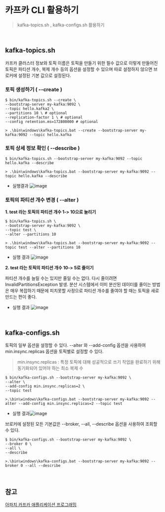 # 카프카 CLI 활용하기
> kafka-topics.sh , kafka-configs.sh 활용하기

<br>

## kafka-topics.sh
카프카 클러스터 정보와 토픽 이름은 토픽을 만들기 위한 필수 값으로 이렇게 만들어진 토픽은 파티션 개수, 복제 개수 등의 옵션을 설정할 수 있으며 따로 설정하지 않으면 브로커에 설정된 기본 값으로 설정된다.
### 토픽 생성하기 ( --create )
```shell
$ bin/kafka-topics.sh --create \
--bootstrap-server my-kafka:9092 \
--topic hello.kafka2 \
--partitions 10 \ # optional
--replication-factor 1 \ # optional
--config retention.ms=172800000 # optional
```
```shell
> .\bin\windows\kafka-topics.bat --create --bootstrap-server my-kafka:9092 --topic hello.kafka
```

### 토픽 상세 정보 확인 ( --describe )
```shell
$ bin/kafka-topics.sh --bootstrap-server my-kafka:9092 --topic hello.kafka --describe
```
```shell
> .\bin\windows\kafka-topics.bat --bootstrap-server my-kafka:9092 --topic hello.kafka --describe
```

- 실행결과
![image](https://github.com/dlask913/TIL/assets/79985588/c931f439-e410-4971-96d4-f2cdecb09f6c)

### 토픽의 파티션 개수 변경 ( --alter )
<b>1. test 라는 토픽의 파티션 개수 1-> 10으로 늘리기</b>

```shell
$ bin/kafka-topics.sh \
--bootstrap-server my-kafka:9092 \
--topic test \
--alter --partitions 10 
```

```shell
> .\bin\windows\kafka-topics.bat --bootstrap-server my-kafka:9092 --topic test --alter --partitions 10 
```
- 실행 결과
![image](https://github.com/dlask913/TIL/assets/79985588/239d30c0-e9c4-4cb6-8328-d989c2c279de)

<b>2. test 라는 토픽의 파티션 개수 10-> 5로 줄이기</b> 

파티션 개수를 늘릴 수는 있지만 줄일 수는 없다. 다시 줄이려면 InvalidPartitionsException 발생. 분산 시스템에서 이미 분산된 데이터를 줄이는 방법은 매우 복잡하기 때문에 피치못할 사정으로 파티션 개수를 줄여야 할 때는 토픽을 새로 만드는 편이 좋다. 
- 실행 결과
![image](https://github.com/dlask913/TIL/assets/79985588/ab23baa9-bf4b-40ca-903e-5349d0ea396b)

<br>

## kafka-configs.sh
토픽의 일부 옵션을 설정할 수 있다. --alter 와 --add-config 옵션을 사용하여 min.insync.replicas 옵션을 토픽별로 설정할 수 있다. 
> min.insync.replicas : 특정 토픽에 대해 성공적으로 쓰기 작업을 완료하기 위해 동기화되어 있어야 하는 최소 복제 수
```shell
$ bin/kafka-configs.sh --bootstrap-server my-kafka:9092 \
--alter \
--add-config min.insync.replicas=2 \
--topic test
```

```shell
>.\bin\windows\kafka-configs.bat --bootstrap-server my-kafka:9092 --alter --add-config min.insync.replicas=2 --topic test
```
- 실행 결과![image](https://github.com/dlask913/TIL/assets/79985588/63f301e8-4641-4af7-81f6-71341fddee39)


브로커에 설정된 모든 기본값은 --broker, --all, --describe 옵션을 사용하여 조회할 수 있다. 
```shell
$ bin/kafka-configs.sh --bootstrap-server my-kafka:9092 \
--broker 0 \
--all \ 
--describe
```
```shell
>.\bin\windows\kafka-configs.bat --bootstrap-server my-kafka:9092 --broker 0 --all --describe
```

<br>

## 참고
[아파치 카프카 애플리케이션 프로그래밍](https://inf.run/uCwV5) 